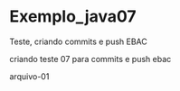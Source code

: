 # Exemplo_java07
Teste, criando commits e push EBAC

criando teste 07 para commits e push ebac 

arquivo-01

